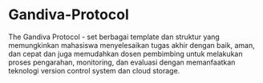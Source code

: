 # Gandiva-Protocol
The Gandiva Protocol - set berbagai template dan struktur yang memungkinkan mahasiswa menyelesaikan tugas akhir dengan baik, aman, dan cepat dan juga memudahkan dosen pembimbing untuk melakukan proses pengarahan, monitoring, dan evaluasi dengan memanfaatkan teknologi version control system dan cloud storage.
